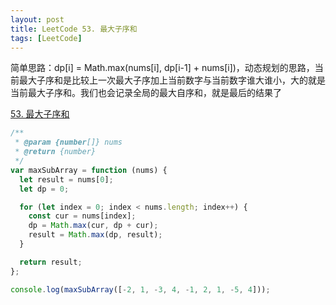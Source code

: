 ```yaml
---
layout: post
title: LeetCode 53. 最大子序和
tags: [LeetCode]
---
```


简单思路：dp[i] = Math.max(nums[i], dp[i-1] + nums[i])，动态规划的思路，当前最大子序和是比较上一次最大子序加上当前数字与当前数字谁大谁小，大的就是当前最大子序和。我们也会记录全局的最大自序和，就是最后的结果了

[53. 最大子序和](https://leetcode-cn.com/problems/maximum-subarray/)

```js
/**
 * @param {number[]} nums
 * @return {number}
 */
var maxSubArray = function (nums) {
  let result = nums[0];
  let dp = 0;

  for (let index = 0; index < nums.length; index++) {
    const cur = nums[index];
    dp = Math.max(cur, dp + cur);
    result = Math.max(dp, result);
  }

  return result;
};

console.log(maxSubArray([-2, 1, -3, 4, -1, 2, 1, -5, 4]));
```
